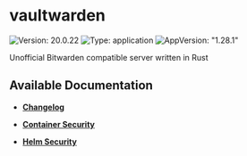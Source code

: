 # vaultwarden

![Version: 20.0.22](https://img.shields.io/badge/Version-20.0.22-informational?style=flat-square) ![Type: application](https://img.shields.io/badge/Type-application-informational?style=flat-square) ![AppVersion: "1.28.1"](https://img.shields.io/badge/AppVersion-"1.28.1"-informational?style=flat-square)

Unofficial Bitwarden compatible server written in Rust

## Available Documentation

- [**Changelog**](CHANGELOG)

- [**Container Security**](container-security)

- [**Helm Security**](helm-security)

